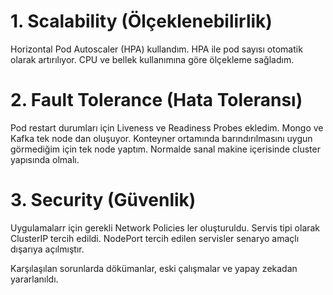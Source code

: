 
# 1. Scalability (Ölçeklenebilirlik)
Horizontal Pod Autoscaler (HPA) kullandım.
HPA ile pod sayısı otomatik olarak artırılıyor.
CPU ve bellek kullanımına göre ölçekleme sağladım.

# 2. Fault Tolerance (Hata Toleransı)
Pod restart durumları için Liveness ve Readiness Probes ekledim. Mongo ve Kafka tek node dan oluşuyor. Konteyner ortamında barındırılmasını uygun görmediğim için tek node yaptım. Normalde sanal makine içerisinde cluster yapısında olmalı.

# 3. Security (Güvenlik)

Uygulamalarr için gerekli Network Policies ler oluşturuldu. Servis tipi olarak ClusterIP tercih edildi. NodePort tercih edilen servisler senaryo amaçlı dışarıya açılmıştır.

Karşılaşılan sorunlarda dökümanlar, eski çalışmalar ve yapay zekadan yararlanıldı.

